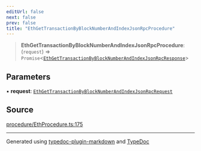 ```yaml
---
editUrl: false
next: false
prev: false
title: "EthGetTransactionByBlockNumberAndIndexJsonRpcProcedure"
---
```


> **EthGetTransactionByBlockNumberAndIndexJsonRpcProcedure**: (`request`) => `Promise`\<[`EthGetTransactionByBlockNumberAndIndexJsonRpcResponse`](/generated/type-aliases/ethgettransactionbyblocknumberandindexjsonrpcresponse/)\>

## Parameters

▪ **request**: [`EthGetTransactionByBlockNumberAndIndexJsonRpcRequest`](/generated/type-aliases/ethgettransactionbyblocknumberandindexjsonrpcrequest/)

## Source

[procedure/EthProcedure.ts:175](https://github.com/evmts/tevm-monorepo/blob/main/vm/api/src/procedure/EthProcedure.ts#L175)

***
Generated using [typedoc-plugin-markdown](https://www.npmjs.com/package/typedoc-plugin-markdown) and [TypeDoc](https://typedoc.org/)
